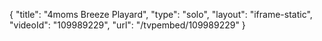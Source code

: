 {
    "title": "4moms Breeze Playard",
    "type": "solo",
    "layout": "iframe-static",
    "videoId": "109989229",
    "url": "\/tvpembed\/109989229"
}